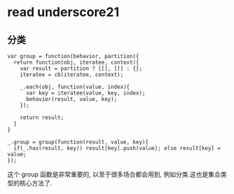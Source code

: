 # read underscore21

## 分类
```
var group = function(behavior, partition){
  return function(obj, iteratee, context){
    var result = partition ? [[], []] : {};
    iteratee = cb(iteratee, context);
    
    _.each(obj, function(value, index){
      var key = iteratee(value, key, index);
      behavior(result, value, key);
    });

    return result;
  }
}

_.group = group(function(result, value, key){
  if(_.has(result, key)) result[key].push(value); else result[key] = value;
});
```
这个 group 函数是非常重要的, 以至于很多场合都会用到, 例如分类.这也是集合类型的核心方法了.